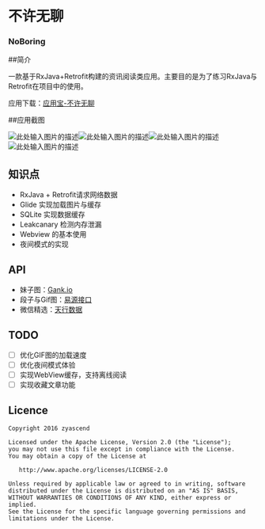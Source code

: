 # 不许无聊 
### NoBoring

##简介

一款基于RxJava+Retrofit构建的资讯阅读类应用。主要目的是为了练习RxJava与Retrofit在项目中的使用。 

应用下载：[应用宝-不许无聊][1]

##应用截图


![此处输入图片的描述][2]![此处输入图片的描述][3]![此处输入图片的描述][4]![此处输入图片的描述][5]

## 知识点

 - RxJava + Retrofit请求网络数据
 - Glide 实现加载图片与缓存
 - SQLite 实现数据缓存
 - Leakcanary 检测内存泄漏
 - Webview 的基本使用
 - 夜间模式的实现

## API

 - 妹子图：[Gank.io][6]
 - 段子与Gif图：[易源接口][7]
 - 微信精选：[天行数据][8]

## TODO

 - [ ] 优化GIF图的加载速度
 - [ ] 优化夜间模式体验
 - [ ] 实现WebView缓存，支持离线阅读
 - [ ] 实现收藏文章功能

## Licence


    Copyright 2016 zyascend

    Licensed under the Apache License, Version 2.0 (the "License");
    you may not use this file except in compliance with the License.
    You may obtain a copy of the License at

       http://www.apache.org/licenses/LICENSE-2.0

    Unless required by applicable law or agreed to in writing, software
    distributed under the License is distributed on an "AS IS" BASIS,
    WITHOUT WARRANTIES OR CONDITIONS OF ANY KIND, either express or implied.
    See the License for the specific language governing permissions and
    limitations under the License.

 
 


  [1]: http://android.myapp.com/myapp/detail.htm?apkName=com.zyascend.NoBoring
  [2]: http://pp.myapp.com/ma_pic2/0/shot_42337992_1_1472545127/550
  [3]: http://pp.myapp.com/ma_pic2/0/shot_42337992_2_1472545127/550
  [4]: http://pp.myapp.com/ma_pic2/0/shot_42337992_3_1472545127/550
  [5]: http://pp.myapp.com/ma_pic2/0/shot_42337992_5_1472545127/550
  [6]: http://gank.io
  [7]: https://www.showapi.com/
  [8]: http://www.tianapi.com/
